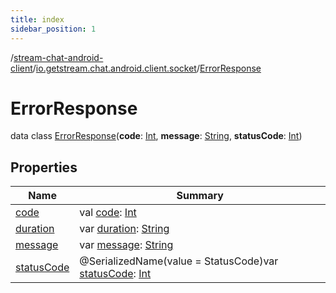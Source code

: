 ```yaml
---
title: index
sidebar_position: 1
---
```

/[stream-chat-android-client](../../index.md)/[io.getstream.chat.android.client.socket](../index.md)/[ErrorResponse](index.md)  
  
  
  
# ErrorResponse  
data class [ErrorResponse](index.md)(**code**: [Int](https://kotlinlang.org/api/latest/jvm/stdlib/kotlin/-int/index.html), **message**: [String](https://kotlinlang.org/api/latest/jvm/stdlib/kotlin/-string/index.html), **statusCode**: [Int](https://kotlinlang.org/api/latest/jvm/stdlib/kotlin/-int/index.html))  
  
## Properties  
  
|  Name |  Summary | 
|---|---|
| <a name="io.getstream.chat.android.client.socket/ErrorResponse/code/#/PointingToDeclaration/"></a>[code](code.md)| <a name="io.getstream.chat.android.client.socket/ErrorResponse/code/#/PointingToDeclaration/"></a>val [code](code.md): [Int](https://kotlinlang.org/api/latest/jvm/stdlib/kotlin/-int/index.html)|
| <a name="io.getstream.chat.android.client.socket/ErrorResponse/duration/#/PointingToDeclaration/"></a>[duration](duration.md)| <a name="io.getstream.chat.android.client.socket/ErrorResponse/duration/#/PointingToDeclaration/"></a>var [duration](duration.md): [String](https://kotlinlang.org/api/latest/jvm/stdlib/kotlin/-string/index.html)|
| <a name="io.getstream.chat.android.client.socket/ErrorResponse/message/#/PointingToDeclaration/"></a>[message](message.md)| <a name="io.getstream.chat.android.client.socket/ErrorResponse/message/#/PointingToDeclaration/"></a>var [message](message.md): [String](https://kotlinlang.org/api/latest/jvm/stdlib/kotlin/-string/index.html)|
| <a name="io.getstream.chat.android.client.socket/ErrorResponse/statusCode/#/PointingToDeclaration/"></a>[statusCode](statusCode.md)| <a name="io.getstream.chat.android.client.socket/ErrorResponse/statusCode/#/PointingToDeclaration/"></a>@SerializedName(value = StatusCode)var [statusCode](statusCode.md): [Int](https://kotlinlang.org/api/latest/jvm/stdlib/kotlin/-int/index.html)|

